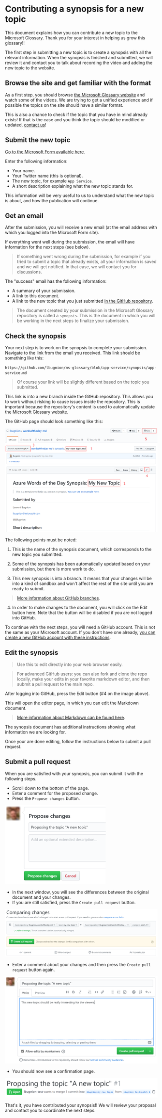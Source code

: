 # Contributing a synopsis for a new topic

This document explains how you can contribute a new topic to the Microsoft Glossary. Thank you for your interest in helping us grow this glossary!!

The first step in submitting a new topic is to create a synopsis with all the relevant information. When the synopsis is finished and submitted, we will review it and contact you to talk about recording the video and adding the new topic to the website.

## Browse the site and get familiar with the format

As a first step, you should browse [the Microsoft Glossary website](http://gslb.ch/wod) and watch some of the videos. We are trying to get a unified experience and if possible the topics on the site should have a similar format.

This is also a chance to check if the topic that you have in mind already exists! If that is the case and you think the topic should be modified or updated, [contact us](mailto:lbugnion@microsoft.com)!

## Submit the new topic

[Go to the Microsoft Form available here](http://gslb.ch/wod-form-new).

Enter the following information:

- Your name.
- Your Twitter name (this is optional).
- The new topic, for example `App Service`.
- A short description explaining what the new topic stands for.

This information will be very useful to us to understand what the new topic is about, and how the publication will continue.

## Get an email

After the submission, you will receive a new email (at the email address with which you logged into the Microsoft Form site).

If everything went well during the submission, the email will have information for the next steps (see below).

> If something went wrong during the submission, for example if you tried to submit a topic that already exists, all your information is saved and we will get notified. In that case, we will contact you for discussions.

The "success" email has the following information:

- A summary of your submission.
- A link to this document.
- A link to the new topic that you just submitted [in the GitHub repository](https://github.com/lbugnion/ms-glossary).

> The document created by your submission in the Microsoft Glossary repository is called a `synopsis`. This is the document in which you will be working in the next steps to finalize your submission.

## Check the synopsis

Your next step is to work on the synopsis to complete your submission. Navigate to the link from the email you received. This link should be something like this:

`https://github.com/lbugnion/ms-glossary/blob/app-service/synopsis/app-service.md`

> Of course your link will be slightly different based on the topic you submitted.

This link is into a new branch inside the GitHub repository. This allows you to work without risking to cause issues inside the repository. This is important because the repository's content is used to automatically update the Microsoft Glossary website.

The GitHub page should look something like this:

![GitHub page for new topic](./images/2020-06-07_13-39-56.png)

The following points must be noted:

1. This is the name of the synopsis document, which corresponds to the new topic you submitted.

2. Some of the synopsis has been automatically updated based on your submission, but there is more work to do.

3. This new synopsis is into a branch. It means that your changes will be into a kind of sandbox and won't affect the rest of the site until you are ready to submit.

> [More information about GitHub branches](https://help.github.com/en/github/collaborating-with-issues-and-pull-requests/about-branches).

4. In order to make changes to the document, you will click on the Edit button here. Note that the button will be disabled if you are not logged into GitHub.

To continue with the next steps, you will need a GitHub account. This is not the same as your Microsoft account. If you don't have one already, [you can create a new GitHub account with these instructions](https://help.github.com/en/github/getting-started-with-github/signing-up-for-github).

## Edit the synopsis

> Use this to edit directly into your web browser easily.

> For advanced GitHub users: you can also fork and clone the repo locally, make your edits in your favorite markdown editor, and then submit a pull request to the main repo.

After logging into GitHub, press the Edit button (#4 on the image above).

This will open the editor page, in which you can edit the Markdown document.

> [More information about Markdown can be found here](https://www.markdownguide.org/).

The synopsis document has additional instructions showing what information we are looking for.

Once your are done editing, follow the instructions below to submit a pull request.

## Submit a pull request

When you are satisfied with your synopsis, you can submit it with the following steps.

- Scroll down to the bottom of the page.
- Enter a comment for the proposed change.
- Press the `Propose changes` button.

![Propose changes](./images/2020-06-07_17-48-20.png)

- In the next window, you will see the differences between the original document and your changes.
- If you are still satisfied, press the `Create pull request` button.

![Create pull request](./images/2020-06-07_17-52-42.png)

- Enter a comment about your changes and then press the `Create pull request` button again.

![Commenting on the pull request](./images/2020-06-07_17-54-51.png)

- You should now see a confirmation page.

![Confirmation page](./images/2020-06-07_17-56-29.png)

That's it, you have contributed your synopsis!! We will review your proposal and contact you to coordinate the next steps.
